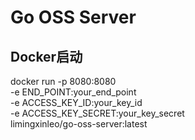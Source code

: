 # Go OSS Server

## Docker启动

docker run -p 8080:8080 \
-e END_POINT:your_end_point \
-e ACCESS_KEY_ID:your_key_id \
-e ACCESS_KEY_SECRET:your_key_secret \
limingxinleo/go-oss-server:latest